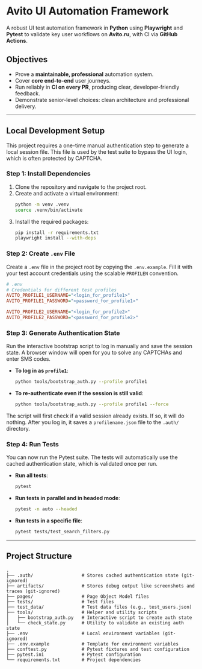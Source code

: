 # Avito UI Automation Framework

A robust UI test automation framework in **Python** using **Playwright** and **Pytest** to validate key user workflows on **Avito.ru**, with CI via **GitHub Actions**.

## Objectives
- Prove a **maintainable, professional** automation system.
- Cover **core end-to-end** user journeys.
- Run reliably in **CI on every PR**, producing clear, developer-friendly feedback.
- Demonstrate senior-level choices: clean architecture and professional delivery.

---

## Local Development Setup

This project requires a one-time manual authentication step to generate a local session file. This file is used by the test suite to bypass the UI login, which is often protected by CAPTCHA.

### **Step 1: Install Dependencies**

1.  Clone the repository and navigate to the project root.
2.  Create and activate a virtual environment:
    ```bash
    python -m venv .venv
    source .venv/bin/activate
    ```
3.  Install the required packages:
    ```bash
    pip install -r requirements.txt
    playwright install --with-deps
    ```

### **Step 2: Create `.env` File**

Create a `.env` file in the project root by copying the `.env.example`. Fill it with your test account credentials using the scalable `PROFILEN` convention.

```ini
# .env
# Credentials for different test profiles
AVITO_PROFILE1_USERNAME="<login_for_profile1>"
AVITO_PROFILE1_PASSWORD="<password_for_profile1>"

AVITO_PROFILE2_USERNAME="<login_for_profile2>"
AVITO_PROFILE2_PASSWORD="<password_for_profile2>"
````

### **Step 3: Generate Authentication State**

Run the interactive bootstrap script to log in manually and save the session state. A browser window will open for you to solve any CAPTCHAs and enter SMS codes.

  * **To log in as `profile1`**:
    ```bash
    python tools/bootstrap_auth.py --profile profile1
    ```
  * **To re-authenticate even if the session is still valid**:
    ```bash
    python tools/bootstrap_auth.py --profile profile1 --force
    ```

The script will first check if a valid session already exists. If so, it will do nothing. After you log in, it saves a `profilename.json` file to the `.auth/` directory.

### **Step 4: Run Tests**

You can now run the Pytest suite. The tests will automatically use the cached authentication state, which is validated once per run.

  * **Run all tests**:
    ```bash
    pytest
    ```
  * **Run tests in parallel and in headed mode**:
    ```bash
    pytest -n auto --headed
    ```
  * **Run tests in a specific file**:
    ```bash
    pytest tests/test_search_filters.py
    ```

-----

## Project Structure

```
.
├── .auth/                  # Stores cached authentication state (git-ignored)
├── artifacts/              # Stores debug output like screenshots and traces (git-ignored)
├── pages/                  # Page Object Model files
├── tests/                  # Test files
├── test_data/              # Test data files (e.g., test_users.json)
├── tools/                  # Helper and utility scripts
│   ├── bootstrap_auth.py   # Interactive script to create auth state
│   └── check_state.py      # Utility to validate an existing auth state
├── .env                    # Local environment variables (git-ignored)
├── .env.example            # Template for environment variables
├── conftest.py             # Pytest fixtures and test configuration
├── pytest.ini              # Pytest configuration
└── requirements.txt        # Project dependencies
```
